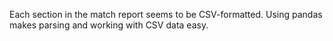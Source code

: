 Each section in the match report seems to be CSV-formatted. Using pandas makes parsing and working with CSV data easy.
